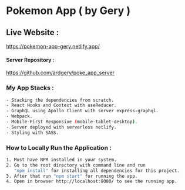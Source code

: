 # Pokemon App ( by Gery )

## Live Website :
https://pokemon-app-gery.netlify.app/

#### Server Repository : 
https://github.com/ardgery/poke_app_server

### My App Stacks :
```sh
- Stacking the dependencies from scratch.
- React Hooks and Context with useReducer.
- GraphQL using Apollo Client with server express-graphql.
- Webpack.
- Mobile-First Responsive (mobile-tablet-desktop).
- Server deployed with serverless netlify.
- Styling with SASS.
```

### How to Locally Run the Application :
```sh
1. Must have NPM installed in your system.
2. Go to the root directory with command line and run 
   "npm install" for installing all dependencies for this project.
3. After that run "npm start" for running the app.
4. Open in browser http://localhost:8080/ to see the running app. 
```
